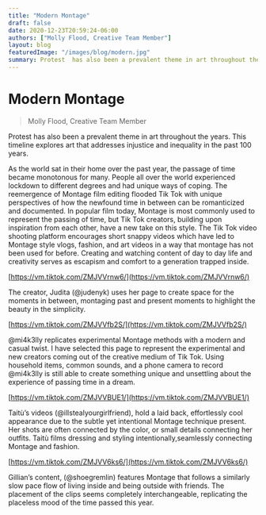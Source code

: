 ```yaml
---
title: "Modern Montage"
draft: false
date: 2020-12-23T20:59:24-06:00
authors: ["Molly Flood, Creative Team Member"]
layout: blog
featuredImage: "/images/blog/modern.jpg"
summary: Protest  has also been a prevalent theme in art throughout the years. This  timeline explores art that addresses injustice and inequality in the  past 100 years.
---
```


# Modern Montage
> Molly Flood, Creative Team Member

Protest has also been a prevalent theme in art throughout the years. This timeline explores art that addresses injustice and inequality in the past 100 years.

As the world sat in their home over the past year, the passage of time became monotonous for many. People all over the world experienced lockdown to different degrees and had unique ways of coping. The reemergence of Montage film editing flooded Tik Tok with unique perspectives of how the newfound time in between can be romanticized and documented. In popular film today, Montage is most commonly used to represent the passing of time, but Tik Tok creators, building upon inspiration from each other, have a new take on this style. The Tik Tok video shooting platform encourages short snappy videos which have led to Montage style vlogs, fashion, and art videos in a way that montage has not been used for before. Creating and watching content of day to day life and creativity serves as escapism and comfort to a generation trapped inside.

[https://vm.tiktok.com/ZMJVVrnw6/](https://vm.tiktok.com/ZMJVVrnw6/) 

The creator, Judita (@judenyk) uses her page to create space for the moments in between, montaging past and present moments to highlight the beauty in the simplicity. 

[https://vm.tiktok.com/ZMJVVfb2S/](https://vm.tiktok.com/ZMJVVfb2S/) 

@mi4k3lly replicates experimental Montage methods with a modern and casual twist. I have selected this page to represent the experimental and new creators coming out of the creative medium of Tik Tok. Using household items, common sounds, and a phone camera to record @mi4k3lly is still able to create something unique and unsettling about the experience of passing time in a dream. 

[https://vm.tiktok.com/ZMJVVBUE1/](https://vm.tiktok.com/ZMJVVBUE1/) 

Taitù’s videos (@illstealyourgirlfriend), hold a laid back, effortlessly cool appearance due to the subtle yet intentional Montage technique present. Her shots are often connected by the color, or small details connecting her outfits. Taitù films dressing and styling intentionally,seamlessly connecting Montage and fashion. 

[https://vm.tiktok.com/ZMJVV6ks6/](https://vm.tiktok.com/ZMJVV6ks6/) &nbsp;

Gillian’s content, (@shoegremlin) features Montage that follows a similarly slow pace flow of living inside and being outside with friends. The placement of the clips seems completely interchangeable, replicating the placeless mood of the time passed this year.